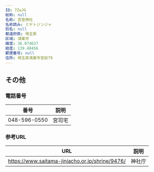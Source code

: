 ```yaml
---
ID: 7ZwJG
総称: null
名称: 宮登神社
名称読み: ミヤトジンジャ
別名: null
都道府県: 埼玉県
区域: 鴻巣市
緯度: 36.074637
経度: 139.48456
郵便番号: null
住所: 埼玉県鴻巣市宮前79
---
```


## その他

### 電話番号

| 番号         | 説明   |
| ------------ | ------ |
| 048-596-0550 | 宮司宅 |

### 参考URL

| URL                                             | 説明   |
| ----------------------------------------------- | ------ |
| https://www.saitama-jinjacho.or.jp/shrine/9476/ | 神社庁 |
